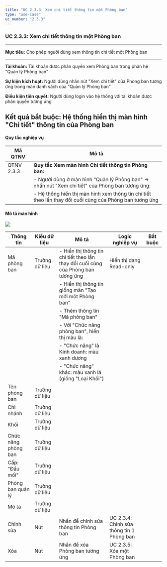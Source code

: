 ```yaml
---
title: "UC 2.3.3: Xem chi tiết thông tin một Phòng ban"
type: "use-case"
uc_number: "2.3.3"
---
```


### UC 2.3.3: Xem chi tiết thông tin một Phòng ban

  ------------------------------------------------------------------------------------------------------------------------------------
  **Mục tiêu:**               Cho phép người dùng xem thông tin chi tiết một Phòng ban
  --------------------------- --------------------------------------------------------------------------------------------------------
  **Tài khoản:**              Tài khoản được phân quyền xem Phòng ban trong phân hệ "Quản lý Phòng ban"

  **Sự kiện kích hoạt:**      Người dùng nhấn nút "Xem chi tiết" của Phòng ban tương ứng trong màn danh sách của "Quản lý Phòng ban"

  **Điều kiện tiên quyết:**   Người dùng login vào hệ thống với tài khoản được phân quyền tương ứng

  **Kết quả bắt buộc:**       Hệ thống hiển thị màn hình "Chi tiết" thông tin của Phòng ban
  ------------------------------------------------------------------------------------------------------------------------------------

#### Quy tắc nghiệp vụ

| **Mã QTNV** | **Mô tả** |
| --- | --- |
| QTNV 2.3.3 | **Quy tắc Xem màn hình Chi tiết thông tin Phòng ban:** |
|  | - Người dùng ở màn hình "Quản lý Phòng ban" -\> nhấn nút "Xem chi tiết" của Phòng ban tương ứng: |
|  | - Hệ thống hiển thị màn hình xem thông tin chi tiết theo lần thay đổi cuối cùng của Phòng ban tương ứng |

#### Mô tả màn hình

![](media/image9.png)

| **Thông tin** | **Kiểu dữ liệu** | **Mô tả** | **Logic nghiệp vụ** | **Bắt buộc** |
| --- | --- | --- | --- | --- |
| Mã phòng ban | Trường dữ liệu | \- Hiển thị thông tin chi tiết theo lần thay đổi cuối cùng của Phòng ban tương ứng | Hiển thị dạng Read-only |  |
|  |  | \- Hiển thị thông tin giống màn "Tạo mới một Phòng ban" |  |  |
|  |  | - Thêm thông tin "Mã phòng ban" |  |  |
|  |  | \- Với "Chức năng phòng ban", hiển thị màu là: |  |  |
|  |  | - "Chức năng" là Kinh doanh: màu xanh dương |  |  |
|  |  | - "Chức năng" khác: màu xanh lá (giống "Loại Khối") |  |  |
| Tên phòng ban | Trường dữ liệu |  |  |  |
| Chi nhánh | Trường dữ liệu |  |  |  |
| Khối | Trường dữ liệu |  |  |  |
| Chức năng phòng ban | Trường dữ liệu |  |  |  |
| Cấp: "Đầu mối" | Trường dữ liệu |  |  |  |
| Phòng ban quản lý | Trường dữ liệu |  |  |  |
| Mô tả | Trường dữ liệu |  |  |  |
| Chỉnh sửa | Nút | Nhấn để chỉnh sửa thông tin Phòng ban | UC 2.3.4: Chỉnh sửa thông tin 1 Phòng ban |  |
| Xóa | Nút | Nhấn để xóa Phòng ban tương ứng | UC 2.3.5: Xóa một Phòng ban |  |

